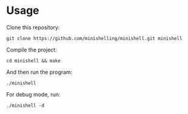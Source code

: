 # Usage

Clone this repository:

`git clone https://github.com/minishelling/minishell.git minishell`

Compile the project:

`cd minishell && make`

And then run the program:

`./minishell`

For debug mode, run:

`./minishell -d`
